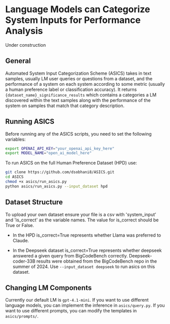 # Language Models can Categorize System Inputs for Performance Analysis

Under construction

## General

Automated System Input Categorization Scheme (ASICS) takes in text samples, usually LM user queries or questions from a dataset, and the performance of a system on each system according to some metric (usually a human preference label or classification accuracy). It returns ```{dataset_name}_significance_results``` which contains a categories a LM discovered within the text samples along with the performance of the system on samples that match that category description.   

## Running ASICS

Before running any of the ASICS scripts, you need to set the following variables:

```bash
export OPENAI_API_KEY="your_openai_api_key_here"
export MODEL_NAME="open_ai_model_here"
```

To run ASICS on the full Human Preference Dataset (HPD) use:

```bash
git clone https://github.com/dsobhani8/ASICS.git
cd ASICS
chmod +x asics/run_asics.py
python asics/run_asics.py --input_dataset hpd
```

## Dataset Structure

To upload your own dataset ensure your file is a csv with 'system_input' and 'is_correct' as the variable names. The value for is_correct should be True or False.

- In the HPD is_correct=True represents whether Llama was preferred to Claude.

- In the Deepseek dataset is_correct=True represents whether deepseek answered a given query from BigCodeBench correctly. Deepseek-coder-33B results were obtained from the BigCodeBench repo in the summer of 2024. Use
  ```--input_dataset deepseek``` to run asics on this dataset.

## Changing LM Components

Currently our default LM is ```gpt-4.1-mini```. If you want to use different language models, you can implement the inference in ```asics/query.py```. If you want to use different prompts, you can modify the templates in ```asics/prompts/```.
